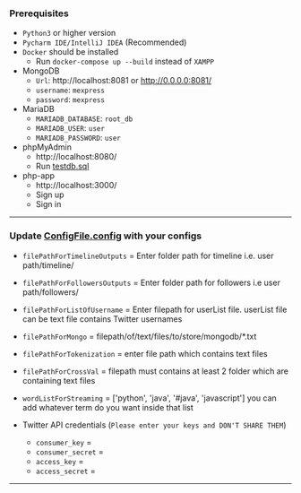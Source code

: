 ### Prerequisites

- `Python3` or higher version
- `Pycharm IDE/IntelliJ IDEA` (Recommended)
- `Docker` should be installed
    - Run `docker-compose up --build` instead of `XAMPP`
- MongoDB
    - `Url`: http://localhost:8081 or http://0.0.0.0:8081/
    - `username`: `mexpress`
    - `password`: `mexpress`
- MariaDB
    - `MARIADB_DATABASE`: `root_db`
    - `MARIADB_USER`: `user`
    - `MARIADB_PASSWORD`: `user`
- phpMyAdmin
    - http://localhost:8080/
    - Run [testdb.sql](db_scripts/testdb.sql)
- php-app
    - http://localhost:3000/
    - Sign up
    - Sign in

---

### Update [ConfigFile.config](d_c_f/config/ConfigFile.config) with your configs

- `filePathForTimelineOutputs` = Enter folder path for timeline i.e. user path/timeline/
- `filePathForFollowersOutputs` = Enter folder path for followers i.e user path/followers/
- `filePathForListOfUsername` = Enter filepath for userList file. userList file can be text file contains Twitter
  usernames
- `filePathForMongo` = filepath/of/text/files/to/store/mongodb/*.txt
- `filePathForTokenization` = enter file path which contains text files
- `filePathForCrossVal` = filepath must contains at least 2 folder which are containing text files
- `wordListForStreaming` = ['python', 'java', '#java', 'javascript'] you can add whatever term do you want inside that
  list

- Twitter API credentials (`Please enter your keys and DON'T SHARE THEM`)
    * `consumer_key` =
    * `consumer_secret` =
    * `access_key` =
    * `access_secret` =

---
